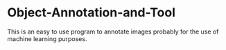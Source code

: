 # Object-Annotation-and-Tool
This is an easy to use program to annotate images probably for the use of machine learning purposes.
